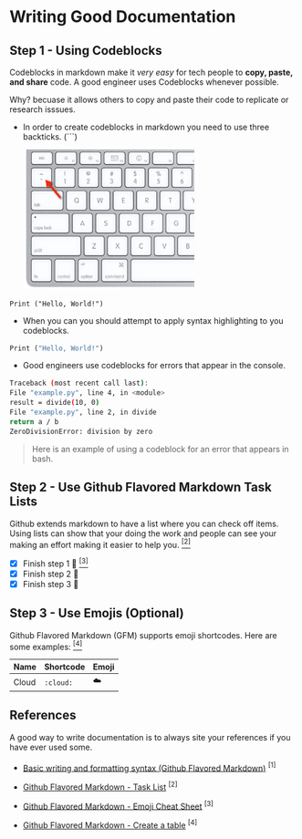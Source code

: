 # Writing Good Documentation

## Step 1 - Using Codeblocks

Codeblocks in markdown make it *very easy* for tech people to **copy, paste, and share** code. A good engineer uses Codeblocks whenever possible.

Why? becuase it allows others to copy and paste their code to replicate or research isssues.

- In order to create codeblocks in markdown you need to use three backticks. (```)

  <img width="300px" src="assets/ETTnT.jpg" /> 

```
Print ("Hello, World!")
```
- When you can you should attempt to apply syntax highlighting to you codeblocks.

```python
Print ("Hello, World!")
```

- Good engineers use codeblocks for errors that appear in the console.

```bash
Traceback (most recent call last):
File "example.py", line 4, in <module>
result = divide(10, 0)
File "example.py", line 2, in divide
return a / b
ZeroDivisionError: division by zero
```
   > Here is an example of using a codeblock for an error that appears in bash.
  
## Step 2 - Use Github Flavored Markdown Task Lists

Github extends markdown to have a list where you can check off items. Using lists can show that your doing the work and people can see your making an effort making it easier to help you. [<sup>[2]</sup>](#references)  

- [x] Finish step 1 :tada: [<sup>[3]</sup>](#references)
- [x] Finish step 2 :tada:
- [x] Finish step 3 :tada:

## Step 3 - Use Emojis (Optional)

Github Flavored Markdown (GFM) supports emoji shortcodes.
Here are some examples: [<sup>[4]</sup>](#references)

| Name  | Shortcode | Emoji |
| --- | --- | --- |
| Cloud | `:cloud:` | :cloud: |

## References

A good way to write documentation is to always site your references if you have ever used some.

- [Basic writing and formatting syntax (Github Flavored Markdown)](https://docs.github.com/en/get-started/writing-on-github/getting-started-with-writing-and-formatting-on-github/basic-writing-and-formatting-syntax#quoting-code) <sup>[1]<sup>

- [Github Flavored Markdown - Task List](https://docs.github.com/en/get-started/writing-on-github/working-with-advanced-formatting/about-task-lists) <sup>[2]</sup>

- [Github Flavored Markdown - Emoji Cheat Sheet](https://github.com/ikatyang/emoji-cheat-sheet/blob/master/README.md) <sup>[3]</sup>

- [Github Flavored Markdown - Create a table](https://docs.github.com/en/get-started/writing-on-github/working-with-advanced-formatting/organizing-information-with-tables#creating-a-table) <sup>[4]</sup>
